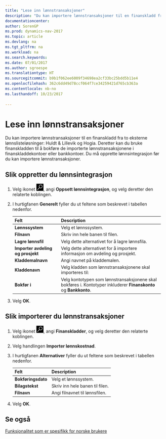```yaml
---
title: "Lese inn lønnstransaksjoner"
description: "Du kan importere lønnstransaksjoner til en finanskladd fra to eksterne lønnslisteløsninger."
documentationcenter: 
author: SorenGP
ms.prod: dynamics-nav-2017
ms.topic: article
ms.devlang: na
ms.tgt_pltfrm: na
ms.workload: na
ms.search.keywords: 
ms.date: 07/01/2017
ms.author: sgroespe
ms.translationtype: HT
ms.sourcegitcommit: b9b1f062ee6009f34698ea2cf33bc25bdd5b11e4
ms.openlocfilehash: 362c6dd49d78ccf064f7ce34259421d765cb363a
ms.contentlocale: nb-no
ms.lasthandoff: 10/23/2017

---
```

# <a name="how-to-import-payroll-transactions"></a>Lese inn lønnstransaksjoner
Du kan importere lønnstransaksjoner til en finanskladd fra to eksterne lønnslisteløsninger: Huldt & Lillevik og Hogia. Deretter kan du bruke finanskladden til å bokføre de importerte lønnstransaksjonene i finanskladdekontoer eller bankkontoer. Du må opprette lønnsintegrasjon før du kan importere lønnstransaksjoner.  

## <a name="to-set-up-payroll-integration"></a>Slik oppretter du lønnsintegrasjon  

1.  Velg ikonet ![Søk etter side eller rapport](../../media/ui-search/search_small.png "Søk etter side eller rapport"), angi **Oppsett lønnsintegrasjon**, og velg deretter den relaterte koblingen.  
2.  I hurtigfanen **Generelt** fyller du ut feltene som beskrevet i tabellen nedenfor.  

    |Felt|Description|  
    |---------------------------------|---------------------------------------|  
    |**Lønnssystem**|Velg et lønnssystem.|  
    |**Filnavn**|Skriv inn hele banen til filen.|  
    |**Lagre lønnsfil**|Velg dette alternativet for å lagre lønnsfila.|  
    |**Importer avdeling og prosjekt**|Velg dette alternativet for å importere informasjon om avdeling og prosjekt.|  
    |**Kladdemalnavn**|Angi navnet på kladdemalen.|  
    |**Kladdenavn**|Velg kladden som lønnstransaksjonene skal importeres til:|  
    |**Bokfør i**|Velg kontotypen som lønnstransaksjonene skal bokføres i. Kontotyper inkluderer **Finanskonto** og **Bankkonto**.|  

3.  Velg **OK**.  

## <a name="to-import-payroll-transactions"></a>Slik importerer du lønnstransaksjoner  

1.  Velg ikonet ![Søk etter side eller rapport](../../media/ui-search/search_small.png "Søk etter side eller rapport"), angi **Finanskladder**, og velg deretter den relaterte koblingen.  
2.  Velg handlingen **Importer lønnskostnad**.  
3.  I hurtigfanen **Alternativer** fyller du ut feltene som beskrevet i tabellen nedenfor.  

    |Felt|Description|  
    |---------------------------------|---------------------------------------|  
    |**Bokføringsdato**|Velg et lønnssystem.|  
    |**Bilagstekst**|Skriv inn hele banen til filen.|  
    |**Filnavn**|Angi filnavnet til lønnsfilen.|  

4.  Velg **OK**.  

## <a name="see-also"></a>Se også  
 [Funksjonalitet som er spesifikk for norske brukere](norway-local-functionality.md)

